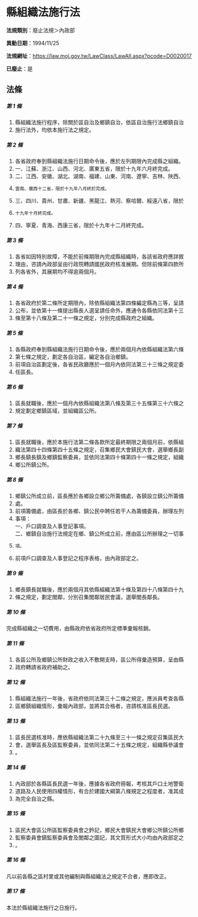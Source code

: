 # 縣組織法施行法

**法規類別**：廢止法規＞內政部

**異動日期**：1994/11/25  

**法規網址**：https://law.moj.gov.tw/LawClass/LawAll.aspx?pcode=D0020017

**已廢止**：是



## 法條
##### 第 1 條
1. 縣組織法施行程序，除關於區自治及鄉鎮自治，依區自治施行法鄉鎮自治
1. 施行法外，均依本施行法之規定。

##### 第 2 條
1. 各省政府奉到縣組織法施行日期命令後，應於左列期限內完成縣之組織。
1. 一、江蘇、浙江、山西、河北、廣東五省，限於十九年六月終完成。
1. 二、江西、安徽、湖北、湖南、福建、山東、河南、遼寧、吉林、陜西、
1.     雲南、廣西十二省，限於十九年八月終於完成。
1. 三、四川、貴州、甘肅、新疆、黑龍江、熱河、察哈爾、綏遠八省，限於
1.     十九年十月終完成。
1. 四、寧夏、青海、西康三省，限於十九年十二月終完成。

##### 第 3 條
1. 各省如因特別故障，不能於前條期限內完成縣組織時，各該省政府應詳敘
1. 理由，咨請內政部呈由行政院轉請國民政府核准展期。但除前條第四款所
1. 列各省外，其展期均不得逾兩個月。

##### 第 4 條
1. 各省政府於第二條所定期限內，除依縣組織法第四條編定縣為三等，呈請
1. 公布，並依第十一條提出縣長人選呈請任命外，應通令各縣依同法第十三
1. 條至第十八條及第二十一條之規定，分別完成縣政府之組織。

##### 第 5 條
1. 各縣政府奉到縣組織法施行日期命令後，應於兩個月內依縣組織法第六條
1. 第七條之規定，劃定各自治區，編定各自治鄉鎮。
1. 前項自治區劃定後，各省民政廳應於一個月內依同法第三十三條之規定委
1. 任區長。

##### 第 6 條
1. 區長就職後，應於一個月內依縣組織法第八條及第三十五條第三十六條之
1. 規定劃定鄉鎮區域，並組織區公所。

##### 第 7 條
1. 區長就職後，應於本施行法第二條各款所定最終期限之兩個月前，依縣組
1. 織法第四十四條第四十五條之規定，召集鄉民大會鎮民大會，選舉鄉長副
1. 鄉長鎮長鎮及鄉鎮監察委員，並依同法第四十條第四十一條之規定，組織
1. 鄉公所鎮公所。

##### 第 8 條
1. 鄉鎮公所成立前，區長應於各鄉設立鄉公所籌備處，各鎮設立鎮公所籌備
1. 處。
1. 前項籌備處，由區長於各鄉、鎮公民中聘任若干人為籌備委員，辦理左列
1. 事項：  
一、戶口調查及人事登記事項。  
二、鄉鎮自治施行法規定在鄉、鎮公所成立前，應由區公所辦理之一切事
1.     項。
1. 前項戶口調查及人事登記之程序表格，由內政部定之。

##### 第 9 條
1. 鄉長鎮長就職後，應於兩個月其依縣組織法第十條及第四十八條第四十九
1. 條之規定，劃定閭鄰，分別召集閭鄰居民會議，選舉閭長鄰長。

##### 第 10 條
完成縣組織之一切費用，由縣政府依省政府所定標準彙報核銷。

##### 第 11 條
1. 各區公所及鄉鎮公所財政之收入不敷開支時，區公所得彙造預算，呈由縣
1. 政府轉請省政府補助之。

##### 第 12 條
1. 縣組織法施行一年後，省政府依同法第三十二條之規定，應派員考查各縣
1. 區鄉鎮組織情形，彙報內政部，並將其合格者，咨請核准區長民選。

##### 第 13 條
1. 區長民選核准時，應依縣組織法第二十九條至三十一條之規定召集區民大
1. 會，選舉區長及區監察委員，並依同法第二十五條之規定，組織縣參議會
1. 。

##### 第 14 條
1. 內政部於各縣區長民選一年後，應據各省政府冊報，考核其戶口土地警衛
1. 道路及人民使用四權情形，有合於建國大綱第八條規定之程度者，准其成
1. 為完全自治之縣。

##### 第 15 條
1. 區民大會區公所區監察委員會之鈐記，鄉民大會鎮民大會鄉公所鎮公所鄉
1. 監察委員會鎮監察委員會及閭鄰之圖記，其文質形式大小均由內政部定之
1. 。

##### 第 16 條
凡以前各縣之區村里或其他編制與縣組織法之規定不合者，應即改正。

##### 第 17 條
本法於縣組織法施行之日施行。


